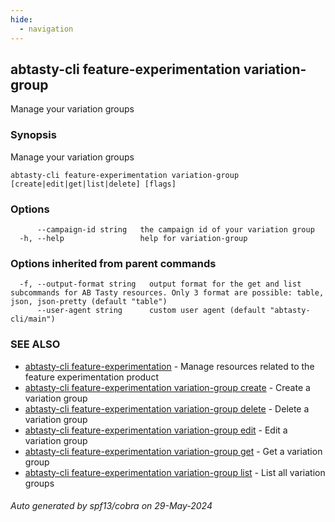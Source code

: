 ```yaml
---
hide:
  - navigation
---
```

## abtasty-cli feature-experimentation variation-group

Manage your variation groups

### Synopsis

Manage your variation groups

```
abtasty-cli feature-experimentation variation-group [create|edit|get|list|delete] [flags]
```

### Options

```
      --campaign-id string   the campaign id of your variation group
  -h, --help                 help for variation-group
```

### Options inherited from parent commands

```
  -f, --output-format string   output format for the get and list subcommands for AB Tasty resources. Only 3 format are possible: table, json, json-pretty (default "table")
      --user-agent string      custom user agent (default "abtasty-cli/main")
```

### SEE ALSO

* [abtasty-cli feature-experimentation](abtasty-cli_feature-experimentation.md)	 - Manage resources related to the feature experimentation product
* [abtasty-cli feature-experimentation variation-group create](abtasty-cli_feature-experimentation_variation-group_create.md)	 - Create a variation group
* [abtasty-cli feature-experimentation variation-group delete](abtasty-cli_feature-experimentation_variation-group_delete.md)	 - Delete a variation group
* [abtasty-cli feature-experimentation variation-group edit](abtasty-cli_feature-experimentation_variation-group_edit.md)	 - Edit a variation group
* [abtasty-cli feature-experimentation variation-group get](abtasty-cli_feature-experimentation_variation-group_get.md)	 - Get a variation group
* [abtasty-cli feature-experimentation variation-group list](abtasty-cli_feature-experimentation_variation-group_list.md)	 - List all variation groups

###### Auto generated by spf13/cobra on 29-May-2024

